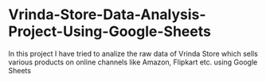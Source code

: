 # Vrinda-Store-Data-Analysis-Project-Using-Google-Sheets
In this project I have tried to analize the raw data of Vrinda Store which sells various products on online channels like Amazon, Flipkart etc. using Google Sheets
